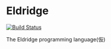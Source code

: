 # Eldridge

[![Build Status](https://travis-ci.org/Cassin01/Eldridge.svg?branch=master)](https://travis-ci.org/Cassin01/Eldridge)

The Eldridge programming language(仮)
